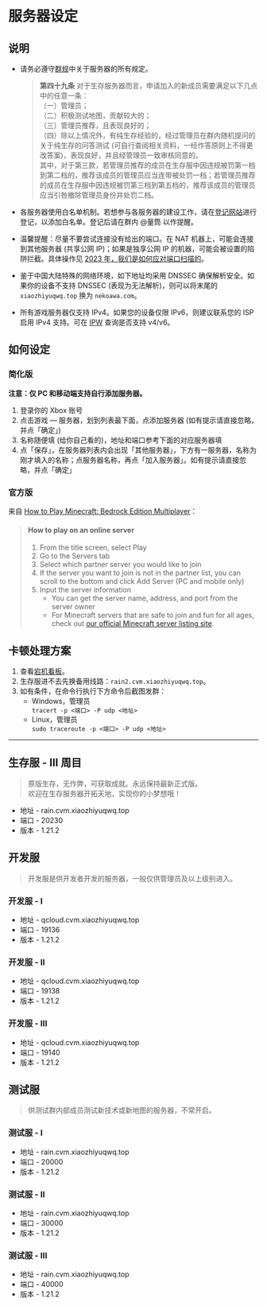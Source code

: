 # 服务器设定

## 说明

- 请务必遵守[群规](rules.md)中关于服务器的所有规定。  
  > **第四十九条** 对于生存服务器而言，申请加入的新成员需要满足以下几点中的任意一条：  
  （一）管理员；  
  （二）积极测试地图，贡献较大的；  
  （三）管理员推荐，且表现良好的；  
  （四）除以上情况外，有纯生存经验的，经过管理员在群内随机提问的关于纯生存的问答测试 (可自行查阅相关资料，一经作答原则上不得更改答案)，表现良好，并且经管理员一致审核同意的。  
  其中，对于第三款，若管理员推荐的成员在生存服中因违规被罚第一档到第二档的，推荐该成员的管理员应当连带被处罚一档；若管理员推荐的成员在生存服中因违规被罚第三档到第五档的，推荐该成员的管理员应当引咎撤除管理员身份并处罚二档。

- 各服务器使用白名单机制。若想参与各服务器的建设工作，请在[登记网站](https://docs.qq.com/sheet/DSnFwckZ2RE1SYXp0)进行登记，以添加白名单。登记后请在群内 @量筒 以作提醒。
- 温馨提醒：尽量不要尝试连接没有给出的端口。在 NAT 机器上，可能会连接到其他服务器 (共享公网 IP)；如果是独享公网 IP 的机器，可能会被设置的陷阱拦截。具体操作见 [2023 年，我们是如何应对端口扫描的](../archives/2023_port_scanning_solution.md)。
- 鉴于中国大陆特殊的网络环境，如下地址均采用 DNSSEC 确保解析安全。如果你的设备不支持 DNSSEC (表现为无法解析)，则可以将末尾的 `xiaozhiyuqwq.top` 换为 `nekoawa.com`。
- 所有游戏服务器仅支持 IPv4。如果您的设备仅限 IPv6，则建议联系您的 ISP 启用 IPv4 支持。可在 [IPW](https://ipw.cn/) 查询是否支持 v4/v6。

## 如何设定

### 简化版

**注意：仅 PC 和移动端支持自行添加服务器。**

1. 登录你的 Xbox 账号
2. 点击游戏 — 服务器，划到列表最下面，点添加服务器 (如有提示请直接忽略，并点「确定」)
3. 名称随便填 (给你自己看的)，地址和端口参考下面的对应服务器填
4. 点「保存」，在服务器列表内会出现「其他服务器」，下方有一服务器，名称为刚才填入的名称；点服务器名称，再点「加入服务器」。如有提示请直接忽略，并点「确定」

### 官方版

来自 [How to Play Minecraft: Bedrock Edition Multiplayer](https://help.minecraft.net/hc/en-us/articles/4410316619533-How-to-Play-Minecraft-Bedrock-Edition-Multiplayer)：

> #### How to play on an online server
>
> 1. From the title screen, select Play
> 2. Go to the Servers tab
> 3. Select which partner server you would like to join
> 4. If the server you want to join is not in the partner list, you can scroll to the bottom and click Add Server (PC and mobile only)
> 5. Input the server information
>    - You can get the server name, address, and port from the server owner
>    - For Minecraft servers that are safe to join and fun for all ages, check out [our official Minecraft server listing site](https://findmcserver.com/).

## 卡顿处理方案

1. 查看[宕机看板](https://status.nekoawa.com/)。
2. 生存服进不去先换备用线路：`rain2.cvm.xiaozhiyuqwq.top`。
3. 如有条件，在命令行执行下方命令后截图发群：  
   - Windows，管理员  
     `tracert -p <端口> -P udp <地址>`  
   - Linux，管理员  
     `sudo traceroute -p <端口> -P udp <地址>`

---

## 生存服 - III 周目

> 原版生存，无作弊，可获取成就。永远保持最新正式版。  
  欢迎在生存服务器开拓天地，实现你的小梦想哦！

- 地址 - rain.cvm.xiaozhiyuqwq.top
- 端口 - 20230
- 版本 - 1.21.2

## 开发服

> 开发服是供开发者开发的服务器，一般仅供管理员及以上级别进入。

### 开发服 - I

- 地址 - qcloud.cvm.xiaozhiyuqwq.top
- 端口 - 19136
- 版本 - 1.21.2

### 开发服 - II

- 地址 - qcloud.cvm.xiaozhiyuqwq.top
- 端口 - 19138
- 版本 - 1.21.2

### 开发服 - III

- 地址 - qcloud.cvm.xiaozhiyuqwq.top
- 端口 - 19140
- 版本 - 1.21.2

## 测试服

> 供测试群内部成员测试新技术或新地图的服务器，不常开启。

### 测试服 - I

- 地址 - rain.cvm.xiaozhiyuqwq.top
- 端口 - 20000
- 版本 - 1.21.2

### 测试服 - II

- 地址 - rain.cvm.xiaozhiyuqwq.top
- 端口 - 30000
- 版本 - 1.21.2

### 测试服 - III

- 地址 - rain.cvm.xiaozhiyuqwq.top
- 端口 - 40000
- 版本 - 1.21.2
